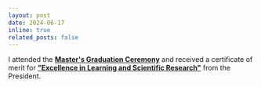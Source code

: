 ```yaml
---
layout: post
date: 2024-06-17
inline: true
related_posts: false
---
```


I attended the **<a href="#">Master's Graduation Ceremony</a>** and received a certificate of merit for **<a href="#">"Excellence in Learning and Scientific Research"</a>** from the President.
